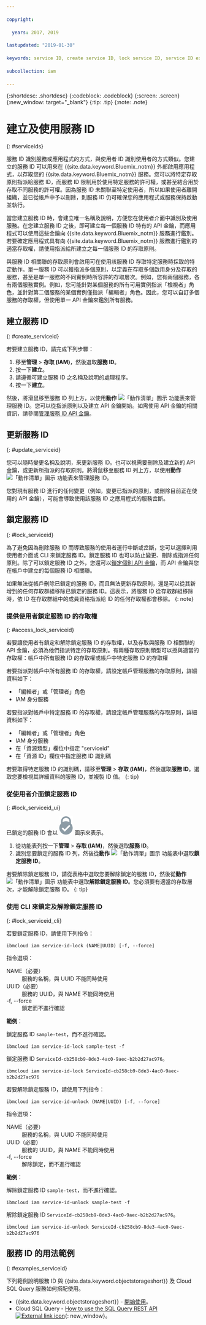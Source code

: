```yaml
---

copyright:

  years: 2017, 2019

lastupdated: "2019-01-30"

keywords: service ID, create service ID, lock service ID, service ID example

subcollection: iam

---
```


{:shortdesc: .shortdesc}
{:codeblock: .codeblock}
{:screen: .screen}
{:new_window: target="_blank"}
{:tip: .tip}
{:note: .note}

# 建立及使用服務 ID
{: #serviceids}

服務 ID 識別服務或應用程式的方式，與使用者 ID 識別使用者的方式類似。您建立的服務 ID 可以用來在 {{site.data.keyword.Bluemix_notm}} 外部啟用應用程式，以存取您的 {{site.data.keyword.Bluemix_notm}} 服務。您可以將特定存取原則指派給服務 ID，而服務 ID 限制用於使用特定服務的許可權，或甚至結合用於存取不同服務的許可權。因為服務 ID 未關聯至特定使用者，所以如果使用者離開組織，並已從帳戶中予以刪除，則服務 ID 仍可確保您的應用程式或服務保持啟動並執行。

當您建立服務 ID 時，會建立唯一名稱及說明，方便您在使用者介面中識別及使用服務。在您建立服務 ID 之後，即可建立每一個服務 ID 特有的 API 金鑰，而應用程式可以使用這些金鑰向 {{site.data.keyword.Bluemix_notm}} 服務進行鑑別。若要確定應用程式具有向 {{site.data.keyword.Bluemix_notm}} 服務進行鑑別的適當存取權，請使用指派給所建立之每一個服務 ID 的存取原則。

與服務 ID 相關聯的存取原則會啟用可在使用該服務 ID 存取特定服務時採取的特定動作。單一服務 ID 可以獲指派多個原則，以定義在存取多個啟用身分及存取的服務，甚至是單一服務的不同實例時所容許的存取層次。例如，您有兩個服務，各有兩個服務實例。例如，您可能針對某個服務的所有可用實例指派「檢視者」角色，並針對第二個服務的某個實例僅指派「編輯者」角色。因此，您可以自訂多個服務的存取權，但使用單一 API 金鑰來鑑別所有服務。


## 建立服務 ID
{: #create_serviceid}

若要建立服務 ID，請完成下列步驟：

1. 移至**管理** &gt; **存取 (IAM)**，然後選取**服務 ID**。
2. 按一下**建立**。
3. 請遵循可建立服務 ID 之名稱及說明的處理程序。
4. 按一下**建立**。

然後，將滑鼠移至服務 ID 列上方，以使用**動作** ![「動作清單」圖示](../icons/action-menu-icon.svg) 功能表來管理服務 ID。您可以從指派原則以及建立 API 金鑰開始。如需使用 API 金鑰的相關資訊，請參閱[管理服務 ID API 金鑰](/docs/iam?topic=iam-serviceidapikeys#serviceidapikeys)。

## 更新服務 ID
{: #update_serviceid}

您可以隨時變更名稱及說明，來更新服務 ID。也可以視需要刪除及建立新的 API 金鑰，或更新所指派的存取原則。將滑鼠移至服務 ID 列上方，以使用**動作** ![「動作清單」圖示](../icons/action-menu-icon.svg) 功能表來管理服務 ID。

您對現有服務 ID 進行的任何變更（例如，變更已指派的原則，或刪除目前正在使用的 API 金鑰），可能會導致使用該服務 ID 之應用程式的服務岔斷。

## 鎖定服務 ID
{: #lock_serviceid}

為了避免因為刪除服務 ID 而導致服務的使用者運行中斷或岔斷，您可以選擇利用使用者介面或 CLI 來鎖定服務 ID。鎖定服務 ID 也可以防止變更、刪除或指派任何原則。除了可以鎖定服務 ID 之外，您還可以[鎖定個別 API 金鑰](/docs/iam?topic=iam-lockkey#lockkey)，而 API 金鑰與您在帳戶中建立的每個服務 ID 相關聯。

如果無法從帳戶刪除已鎖定的服務 ID，而且無法更新存取原則，還是可以從其新增到的任何存取群組移除已鎖定的服務 ID。這表示，將服務 ID 從存取群組移除時，依 ID 在存取群組中的成員資格指派給 ID 的任何存取權都會移除。
{: note}

### 提供使用者鎖定服務 ID 的存取權
{: #access_lock_serviceid}

若要讓使用者有鎖定和解除鎖定服務 ID 的存取權，以及存取與服務 ID 相關聯的 API 金鑰，必須為他們指派特定的存取原則。有兩種存取原則類型可以授與適當的存取權：帳戶中所有服務 ID 的存取權或帳戶中特定服務 ID 的存取權

若要指派對帳戶中所有服務 ID 的存取權，請設定帳戶管理服務的存取原則，詳細資料如下：

* 「編輯者」或「管理者」角色
* IAM 身分服務

若要指派對帳戶中特定服務 ID 的存取權，請設定帳戶管理服務的存取原則，詳細資料如下：

* 「編輯者」或「管理者」角色
* IAM 身分服務
* 在「資源類型」欄位中指定 "serviceid"
* 在「資源 ID」欄位中指定服務 ID 識別碼

若要取得特定服務 ID 的識別碼，請移至**管理** > **存取 (IAM)**，然後選取**服務 ID**。選取您要檢視其詳細資料的服務 ID，並複製 ID 值。
{: tip}

### 從使用者介面鎖定服務 ID
{: #lock_serviceid_ui}

已鎖定的服務 ID 會以 ![「已鎖定」圖示](images/locked.svg "已鎖定") 圖示來表示。

1. 從功能表列按一下**管理** &gt; **存取 (IAM)**，然後選取**服務 ID**。
2. 識別您要鎖定的服務 ID 列，然後從**動作** ![「動作清單」圖示](../icons/action-menu-icon.svg) 功能表中選取**鎖定服務 ID**。

若要解除鎖定服務 ID，請從表格中選取您要解除鎖定的服務 ID，然後從**動作** ![「動作清單」圖示](../icons/action-menu-icon.svg) 功能表中選取**解除鎖定服務 ID**。您必須要有適當的存取層次，才能解除鎖定服務 ID。
{: tip}


### 使用 CLI 來鎖定及解除鎖定服務 ID
{: #lock_serviceid_cli}

若要鎖定服務 ID，請使用下列指令：

```
ibmcloud iam service-id-lock (NAME|UUID) [-f, --force]
```

指令選項：

<dl>
  <dt>NAME（必要）</dt>
  <dd>服務的名稱，與 UUID 不能同時使用</dd>
  <dt>UUID（必要）</dt>
  <dd>服務的 UUID，與 NAME 不能同時使用</dd>
  <dt>-f, --force</dt>
  <dd>鎖定而不進行確認</dd>
</dl>

<strong>範例</strong>：

鎖定服務 ID `sample-test`，而不進行確認。

```
ibmcloud iam service-id-lock sample-test -f
```

鎖定服務 ID `ServiceId-cb258cb9-8de3-4ac0-9aec-b2b2d27ac976`。

```
ibmcloud iam service-id-lock ServiceId-cb258cb9-8de3-4ac0-9aec-b2b2d27ac976
```

若要解除鎖定服務 ID，請使用下列指令：

 ```
ibmcloud iam service-id-unlock (NAME|UUID) [-f, --force]
```

指令選項：

<dl>
  <dt>NAME（必要）</dt>
  <dd>服務的名稱，與 UUID 不能同時使用</dd>
  <dt>UUID（必要）</dt>
  <dd>服務的 UUID，與 NAME 不能同時使用</dd>
  <dt>-f, --force</dt>
  <dd>解除鎖定，而不進行確認</dd>
</dl>

<strong>範例</strong>：

解除鎖定服務 ID `sample-test`，而不進行確認。

```
ibmcloud iam service-id-unlock sample-test -f
```

解除鎖定服務 ID `ServiceId-cb258cb9-8de3-4ac0-9aec-b2b2d27ac976`。

```
ibmcloud iam service-id-unlock ServiceId-cb258cb9-8de3-4ac0-9aec-b2b2d27ac976
```


## 服務 ID 的用法範例
{: #examples_serviceid}

下列範例說明服務 ID 與 {{site.data.keyword.objectstorageshort}} 及 Cloud SQL Query 服務如何搭配使用。

- {{site.data.keyword.objectstorageshort}} - [開始使用](/docs/services/cloud-object-storage?topic=cloud-object-storage-getting-started-cli-#getting-started-cli-)。
- Cloud SQL Query - [How to use the SQL Query REST API ![External link icon](../icons/launch-glyph.svg)](https://www.youtube.com/embed/s6S4AdJItHk?rel=0){: new_window}。
